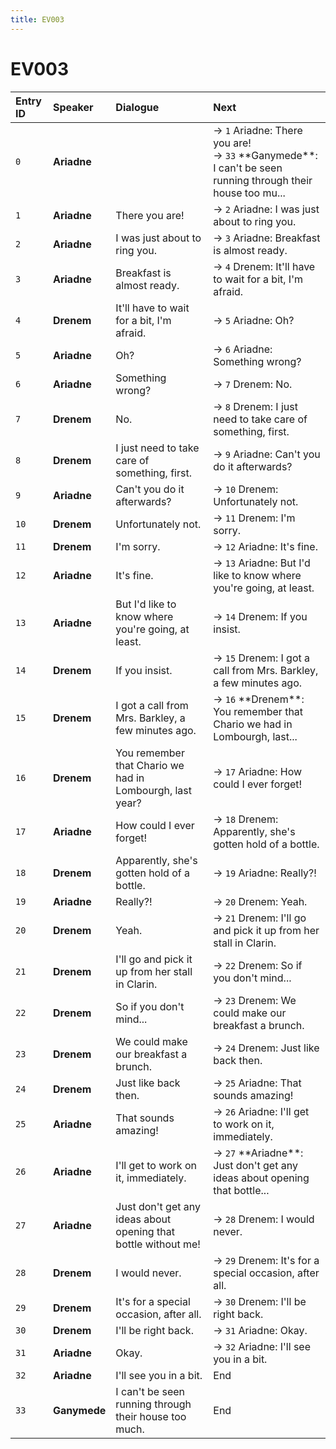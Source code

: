 ```yaml
---
title: EV003
---
```


# EV003


| Entry ID | Speaker | Dialogue | Next |
| :------- | :------ | :------- | :------------ |
| `0` | **Ariadne** |  | → `1` Ariadne: There you are\!<br>→ `33` \*\*Ganymede\*\*: I can't be seen running through their house too mu\.\.\. |
| `1` | **Ariadne** | There you are\! | → `2` Ariadne: I was just about to ring you\. |
| `2` | **Ariadne** | I was just about to ring you\. | → `3` Ariadne: Breakfast is almost ready\. |
| `3` | **Ariadne** | Breakfast is almost ready\. | → `4` Drenem: It'll have to wait for a bit, I'm afraid\. |
| `4` | **Drenem** | It'll have to wait for a bit, I'm afraid\. | → `5` Ariadne: Oh? |
| `5` | **Ariadne** | Oh? | → `6` Ariadne: Something wrong? |
| `6` | **Ariadne** | Something wrong? | → `7` Drenem: No\. |
| `7` | **Drenem** | No\. | → `8` Drenem: I just need to take care of something, first\. |
| `8` | **Drenem** | I just need to take care of something, first\. | → `9` Ariadne: Can't you do it afterwards? |
| `9` | **Ariadne** | Can't you do it afterwards? | → `10` Drenem: Unfortunately not\. |
| `10` | **Drenem** | Unfortunately not\. | → `11` Drenem: I'm sorry\. |
| `11` | **Drenem** | I'm sorry\. | → `12` Ariadne: It's fine\. |
| `12` | **Ariadne** | It's fine\. | → `13` Ariadne: But I'd like to know where you're going, at least\. |
| `13` | **Ariadne** | But I'd like to know where you're going, at least\. | → `14` Drenem: If you insist\. |
| `14` | **Drenem** | If you insist\. | → `15` Drenem: I got a call from Mrs\. Barkley, a few minutes ago\. |
| `15` | **Drenem** | I got a call from Mrs\. Barkley, a few minutes ago\. | → `16` \*\*Drenem\*\*: You remember that Chario we had in Lombourgh, last\.\.\. |
| `16` | **Drenem** | You remember that Chario we had in Lombourgh, last year? | → `17` Ariadne: How could I ever forget\! |
| `17` | **Ariadne** | How could I ever forget\! | → `18` Drenem: Apparently, she's gotten hold of a bottle\. |
| `18` | **Drenem** | Apparently, she's gotten hold of a bottle\. | → `19` Ariadne: Really?\! |
| `19` | **Ariadne** | Really?\! | → `20` Drenem: Yeah\. |
| `20` | **Drenem** | Yeah\. | → `21` Drenem: I'll go and pick it up from her stall in Clarin\. |
| `21` | **Drenem** | I'll go and pick it up from her stall in Clarin\. | → `22` Drenem: So if you don't mind\.\.\. |
| `22` | **Drenem** | So if you don't mind\.\.\. | → `23` Drenem: We could make our breakfast a brunch\. |
| `23` | **Drenem** | We could make our breakfast a brunch\. | → `24` Drenem: Just like back then\. |
| `24` | **Drenem** | Just like back then\. | → `25` Ariadne: That sounds amazing\! |
| `25` | **Ariadne** | That sounds amazing\! | → `26` Ariadne: I'll get to work on it, immediately\. |
| `26` | **Ariadne** | I'll get to work on it, immediately\. | → `27` \*\*Ariadne\*\*: Just don't get any ideas about opening that bottle\.\.\. |
| `27` | **Ariadne** | Just don't get any ideas about opening that bottle without me\! | → `28` Drenem: I would never\. |
| `28` | **Drenem** | I would never\. | → `29` Drenem: It's for a special occasion, after all\. |
| `29` | **Drenem** | It's for a special occasion, after all\. | → `30` Drenem: I'll be right back\. |
| `30` | **Drenem** | I'll be right back\. | → `31` Ariadne: Okay\. |
| `31` | **Ariadne** | Okay\. | → `32` Ariadne: I'll see you in a bit\. |
| `32` | **Ariadne** | I'll see you in a bit\. | End |
| `33` | **Ganymede** | I can't be seen running through their house too much\. | End |
